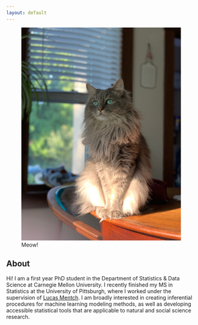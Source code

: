 ```yaml
---
layout: default
---
```


<figure>
    <img src='IMG_0487.jpeg' alt='missing' />
    <figcaption>Meow!</figcaption>
</figure>

## About

Hi! I am a first year PhD student in the Department of Statistics & Data Science at Carnegie Mellon University. I recently finished my MS in Statistics at the University of Pittsburgh, where I worked under the supervision of [Lucas Mentch](lucasmentch.com). I am broadly interested in creating inferential procedures for machine learning modeling methods, as well as developing accessible statistical tools that are applicable to natural and social science research. 